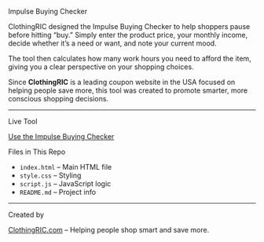 Impulse Buying Checker

ClothingRIC designed the Impulse Buying Checker to help shoppers pause before hitting “buy.” Simply enter the product price, your monthly income, decide whether it’s a need or want, and note your current mood.

The tool then calculates how many work hours you need to afford the item, giving you a clear perspective on your shopping choices.

Since **ClothingRIC** is a leading coupon website in the USA focused on helping people save more, this tool was created to promote smarter, more conscious shopping decisions.

---

Live Tool

 [Use the Impulse Buying Checker](https://www.clothingric.com/impulse-buying-checker)

Files in This Repo

- `index.html` – Main HTML file  
- `style.css` – Styling  
- `script.js` – JavaScript logic  
- `README.md` – Project info

---

Created by

[ClothingRIC.com](https://www.clothingric.com) – Helping people shop smart and save more.
